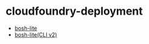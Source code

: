 # cloudfoundry-deployment

- [bosh-lite](bosh-lite/bosh-lite.md)  
- [bosh-lite(CLI v2)](https://github.com/khj0651/cloudfoundry-deployment/blob/master/bosh-lite/bosh-lite_v2.md)  
